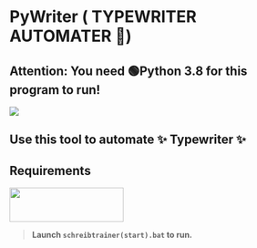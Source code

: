 # PyWriter ( TYPEWRITER AUTOMATER 🤖)
## **Attention**: You need 🟢Python 3.8 for this program to run!
<a href="https://www.python.org/downloads/release/python-3810/"><img src="https://i.imgur.com/d17UHPJ.jpg"/></a>

## Use this tool to automate ✨ Typewriter ✨

## Requirements
<a href="https://www.google.com/intl/de/chrome/"><img src="https://logo-logos.com/wp-content/uploads/2016/11/Google_Chrome_logo_icon.png" width=200px height=60px></a>


> **Launch `schreibtrainer(start).bat` to run.**
